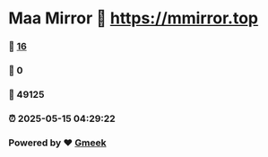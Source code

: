 # Maa Mirror :link: https://mmirror.top 
### :page_facing_up: [16](https://mmirror.top/tag.html) 
### :speech_balloon: 0 
### :hibiscus: 49125 
### :alarm_clock: 2025-05-15 04:29:22 
### Powered by :heart: [Gmeek](https://github.com/Meekdai/Gmeek)
